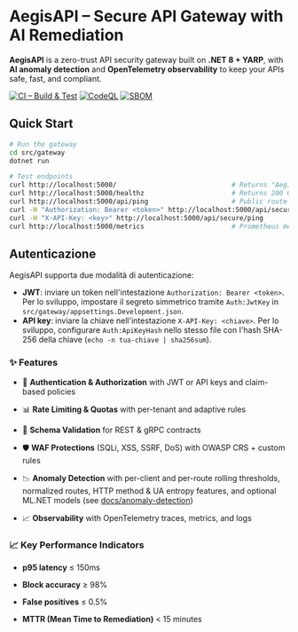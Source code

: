# AegisAPI – Secure API Gateway with AI Remediation



**AegisAPI** is a zero-trust API security gateway built on **.NET 8 + YARP**, with **AI anomaly detection** and **OpenTelemetry observability** to keep your APIs safe, fast, and compliant.

[![CI – Build & Test](https://github.com/MatteoRigoni/aegisapi/actions/workflows/ci.yml/badge.svg?branch=master)](https://github.com/MatteoRigoni/aegisapi/actions/workflows/ci.yml)
[![CodeQL](https://github.com/MatteoRigoni/aegisapi/actions/workflows/codeql.yml/badge.svg?branch=master)](https://github.com/MatteoRigoni/aegisapi/actions/workflows/codeql.yml)
[![SBOM](https://github.com/MatteoRigoni/aegisapi/actions/workflows/sbom.yml/badge.svg?branch=master)](https://github.com/MatteoRigoni/aegisapi/actions/workflows/sbom.yml)

## Quick Start

```bash
# Run the gateway
cd src/gateway
dotnet run

# Test endpoints
curl http://localhost:5000/                             # Returns "AegisAPI Gateway up"
curl http://localhost:5000/healthz                      # Returns 200 OK
curl http://localhost:5000/api/ping                     # Public route
curl -H "Authorization: Bearer <token>" http://localhost:5000/api/secure/ping  # Protected route (JWT)
curl -H "X-API-Key: <key>" http://localhost:5000/api/secure/ping               # Protected route (API key)
curl http://localhost:5000/metrics                      # Prometheus metrics
```

## Autenticazione

AegisAPI supporta due modalità di autenticazione:

- **JWT**: inviare un token nell'intestazione `Authorization: Bearer <token>`. Per lo sviluppo, impostare il segreto simmetrico tramite `Auth:JwtKey` in `src/gateway/appsettings.Development.json`.
- **API key**: inviare la chiave nell'intestazione `X-API-Key: <chiave>`. Per lo sviluppo, configurare `Auth:ApiKeyHash` nello stesso file con l'hash SHA-256 della chiave (`echo -n tua-chiave | sha256sum`).

### ✨ Features

- 🔐 **Authentication & Authorization** with JWT or API keys and claim-based policies

- 📊 **Rate Limiting & Quotas** with per-tenant and adaptive rules

- 📑 **Schema Validation** for REST & gRPC contracts

- 🛡 **WAF Protections** (SQLi, XSS, SSRF, DoS) with OWASP CRS + custom rules

- 📉 **Anomaly Detection** with per-client and per-route rolling thresholds, normalized routes, HTTP method & UA entropy features, and optional ML.NET models (see [docs/anomaly-detection](docs/anomaly-detection.md))

- 📈 **Observability** with OpenTelemetry traces, metrics, and logs



### 📈 Key Performance Indicators

- **p95 latency** ≤ 150ms  

- **Block accuracy** ≥ 98%  

- **False positives** ≤ 0.5%  

- **MTTR (Mean Time to Remediation)** < 15 minutes  



